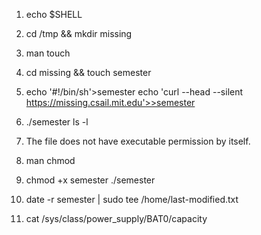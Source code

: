 1. echo $SHELL

2. cd /tmp && mkdir missing

3. man touch

4. cd missing && touch semester

5. echo '#!/bin/sh'>semester
echo 'curl --head --silent https://missing.csail.mit.edu'>>semester

6. ./semester
ls -l

7. The file does not have executable permission by itself.

8. man chmod

9. chmod +x semester
./semester

10. date -r semester | sudo tee /home/last-modified.txt

11. cat /sys/class/power_supply/BAT0/capacity
